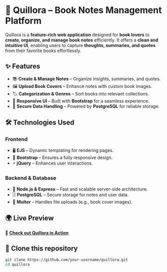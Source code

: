 # 📖 Quillora – Book Notes Management Platform  

Quillora is a **feature-rich web application** designed for **book lovers** to **create, organize, and manage book notes** efficiently. It offers a **clean and intuitive UI**, enabling users to capture **thoughts, summaries, and quotes** from their favorite books effortlessly.  

## ✨ Features  
- 📚 **Create & Manage Notes** – Organize insights, summaries, and quotes.  
- 🖼 **Upload Book Covers** – Enhance notes with custom book images.  
- 🏷 **Categorization & Genres** – Sort books into relevant collections.  
- 🎨 **Responsive UI** – Built with **Bootstrap** for a seamless experience.  
- 🔐 **Secure Data Handling** – Powered by **PostgreSQL** for reliable storage.  

## 🛠 Technologies Used  
### Frontend  
- 🖥 **EJS** – Dynamic templating for rendering pages.  
- 🎨 **Bootstrap** – Ensures a fully responsive design.  
- ⚡ **jQuery** – Enhances user interactions.  

### Backend & Database  
- 🚀 **Node.js & Express** – Fast and scalable server-side architecture.  
- 🗄 **PostgreSQL** – Secure storage for notes and user data.  
- 📂 **Multer** – Handles file uploads (e.g., book cover images).  

## 🌍 Live Preview  
🔗 **[Check out Quillora in Action](https://www.linkedin.com/posts/ilakkiyan-j_quillora-booknotes-webdevelopment-activity-7256572860171722752-KS4l?utm_source=share&utm_medium=member_desktop)**  

## 🔗 Clone this repository  
```bash
git clone https://github.com/your-username/quillora.git
cd quillora

